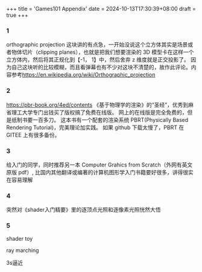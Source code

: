 +++
title = 'Games101 Appendix'
date = 2024-10-13T17:30:39+08:00
draft = true
+++

### 1

orthographic projection 这块讲的有点急，一开始没说这个立方体其实是场景或者物体切片（clipping planes），也就是把我们想要渲染的 3D 模型卡在这样一个立方体内，然后将其正规化到【-1， 1】中，然后舍弃 z 维度就是正交投影了。
因为自己这块听的比较模糊，而且看弹幕也有不少对这块不清楚的，故作此评论。内容参考<https://en.wikipedia.org/wiki/Orthographic_projection>

### 2

<https://pbr-book.org/4ed/contents>
《基于物理学的渲染》的“圣经”，优秀到麻省理工大学专门出钱买了版权搞了免费在线版。
网上的在线版是完全免费的，但是纸制书要一百多刀。
这本书有一个配套的渲染系统 PBRT(Physically Based Rendering Tutorial)，完美理论加实践。
如果 github 下载太慢了，PBRT 在 GITEE 上有很多备份。

### 3

给入门的同学，同时推荐另一本 Computer Grahics from Scratch（外网有英文原版 pdf）, 比国内其他翻译或编著的计算机图形学入门书籍要好很多，讲得很实在容易理解

### 4

突然对《shader入门精要》里的逐顶点光照和逐像素光照恍然大悟

### 5

shader toy

ray marching

3s逼近
